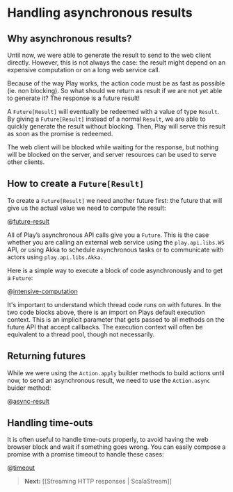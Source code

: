 <!--- Copyright (C) 2009-2013 Typesafe Inc. <http://www.typesafe.com> -->
# Handling asynchronous results

## Why asynchronous results?

Until now, we were able to generate the result to send to the web client directly. However, this is not always the case: the result might depend on an expensive computation or on a long web service call.

Because of the way Play works, the action code must be as fast as possible (ie. non blocking). So what should we return as result if we are not yet able to generate it? The response is a future result! 

A `Future[Result]` will eventually be redeemed with a value of type `Result`. By giving a `Future[Result]` instead of a normal `Result`, we are able to quickly generate the result without blocking. Then, Play will serve this result as soon as the promise is redeemed. 

The web client will be blocked while waiting for the response, but nothing will be blocked on the server, and server resources can be used to serve other clients.

## How to create a `Future[Result]`

To create a `Future[Result]` we need another future first: the future that will give us the actual value we need to compute the result:

@[future-result](code/ScalaAsync.scala)

All of Play’s asynchronous API calls give you a `Future`. This is the case whether you are calling an external web service using the `play.api.libs.WS` API, or using Akka to schedule asynchronous tasks or to communicate with actors using `play.api.libs.Akka`.

Here is a simple way to execute a block of code asynchronously and to get a `Future`:

@[intensive-computation](code/ScalaAsync.scala)

It's important to understand which thread code runs on with futures.  In the two code blocks above, there is an import on Plays default execution context.  This is an implicit parameter that gets passed to all methods on the future API that accept callbacks.  The execution context will often be equivalent to a thread pool, though not necessarily.

## Returning futures

While we were using the `Action.apply` builder methods to build actions until now, to send an asynchronous result, we need to use the `Action.async` buider method:

@[async-result](code/ScalaAsync.scala)

## Handling time-outs

It is often useful to handle time-outs properly, to avoid having the web browser block and wait if something goes wrong. You can easily compose a promise with a promise timeout to handle these cases:

@[timeout](code/ScalaAsync.scala)

> **Next:** [[Streaming HTTP responses | ScalaStream]]